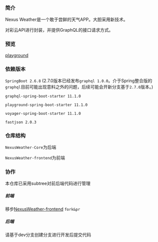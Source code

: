 ### 简介

Nexus Weather是一个敢于尝鲜的天气APP。大胆采用新技术。

对彩云API进行封装，并提供GraphQL的接口请求方式。

### 预览

[playground](http://119.29.25.165:8090/playground)

### 依赖版本

`SpringBoot 2.6.8` (2.7.0版本已经发布`graphql 1.0.0`。介于Spring整合版的`graphql`目前可能出现意料之外的问题，后续可能会开新分支基于`2.7.0`版本。)

`graphql-spring-boot-starter 11.1.0`

`playground-spring-boot-starter 11.1.0`

`voyager-spring-boot-starter 11.1.0`

`fastjson 2.0.3`

### 仓库结构

`NexusWeather-Core`为后端

`NexusWeather-frontend`为前端

### 协作

本仓库已采用subtree对前后端代码进行管理

##### 前端

移步[NexusWeather-frontend](https://github.com/DaYePython/NexusWeather-frontend.git) `fork&pr`

##### 后端

请基于dev分支创建分支进行开发后提交代码

